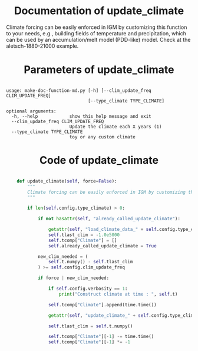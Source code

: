 

### <h1 align="center" id="title"> Documentation of update_climate </h1>



Climate forcing can be easily enforced in IGM by customizing this function to your needs, e.g., building fields of temperature and precipitation, which can be used by an accumulation/melt model (PDD-like) model. Check at the aletsch-1880-21000 example.



### <h1 align="center" id="title"> Parameters of update_climate </h1>


``` 

usage: make-doc-function-md.py [-h] [--clim_update_freq CLIM_UPDATE_FREQ]
                               [--type_climate TYPE_CLIMATE]

optional arguments:
  -h, --help            show this help message and exit
  --clim_update_freq CLIM_UPDATE_FREQ
                        Update the climate each X years (1)
  --type_climate TYPE_CLIMATE
                        toy or any custom climate
``` 



### <h1 align="center" id="title"> Code of update_climate </h1>


```python 

    def update_climate(self, force=False):
        """
        Climate forcing can be easily enforced in IGM by customizing this function to your needs, e.g., building fields of temperature and precipitation, which can be used by an accumulation/melt model (PDD-like) model. Check at the aletsch-1880-21000 example.
        """

        if len(self.config.type_climate) > 0:

            if not hasattr(self, "already_called_update_climate"):

                getattr(self, "load_climate_data_" + self.config.type_climate)()
                self.tlast_clim = -1.0e5000
                self.tcomp["Climate"] = []
                self.already_called_update_climate = True

            new_clim_needed = (
                self.t.numpy() - self.tlast_clim
            ) >= self.config.clim_update_freq

            if force | new_clim_needed:

                if self.config.verbosity == 1:
                    print("Construct climate at time : ", self.t)

                self.tcomp["Climate"].append(time.time())

                getattr(self, "update_climate_" + self.config.type_climate)()

                self.tlast_clim = self.t.numpy()

                self.tcomp["Climate"][-1] -= time.time()
                self.tcomp["Climate"][-1] *= -1

``` 

